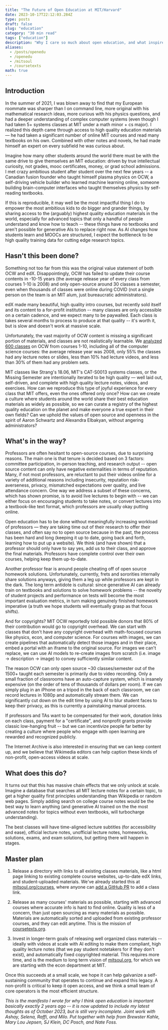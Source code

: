 ```yaml
---
title: "The Future of Open Education at MIT/Harvard"
date: 2023-10-17T22:12:03.284Z
type: posts
draft: false
slug: "education"
category: "30 min read"
tags: ["education"]
description: "Why I care so much about open education, and what inspired MIT SOUL and Course Texts."
aliases:
  - /posts/openedu
  - /openedu
  - /mitsoul
  - /coursetexts
math: true
---
```


## Introduction

In the summer of 2021, I was blown away to find that my European roommate was sharper than I on command line, more original with his mathematical research ideas, more curious with his physics questions, and had a deeper understanding of complex computer systems (even though I had taken 5+ systems classes at MIT under a math minor + cs major). I realized this depth came through access to high quality education materials — he had taken a significant number of online MIT courses and read many textbooks on his own. Combined with other notes and novels, he had made himself an expert on every subfield he was curious about.

Imagine how many other students around the world there must be with the same drive to give themselves an MIT education: driven by true intellectual curiosity, not grades, mooc certificates, money, or grad school admissions. I met crazy ambitious student after student over the next few years -- a Canadian fusion founder who taught himself plasma physics on OCW, a self-driving vehicle builder who learned machine learning online, someone building brain-computer interfaces who taught themselves physics by self-reading textbooks.

If this is reproducible, it may well be the most impactful thing I do to empower the most ambitious kids to do bigger and grander things, by sharing access to the (arguably) highest quality education materials in the world, especially for advanced topics that only a handful of people understand and know how to teach -- these things have no textbooks and aren't possible for generative AIs to replace right now. As AI changes how students learn and MOOCs are structured, I expect the bottleneck to be high quality training data for cutting edge research topics.

## Hasn't this been done?

Something not too far from this was the original value statement of both OCW and edX. Disappointingly, OCW has failed to update their course contents in -10-15 years (the average release year of every class from courses 1-10 is 2008) and only open-source around 30 classes a semester, even when thousands of classes were online during COVID (not a single person on the team is an MIT alum, just bureaucratic administrators).

edX made many beautiful, high quality intro courses, but recently sold itself and its content to a for-profit institution -- many classes are only accessible on a certain cadence, and we expect many to be paywalled. Each class is takes several months to process to produce at that quality -- it's worth it, but is slow and doesn't work at massive scale.

Unfortunately, the vast majority of OCW content is missing a significant portion of materials, and classes are not realistically learnable. We [analyzed 600 classes](https://docs.google.com/spreadsheets/d/1G641tRW8Xp_FVIzZLLVMAVidl_NK8-VsO2jkZbjT8HI/edit#gid=0) on OCW from courses 1-10, including all of the computer science courses: the average release year was 2008, only 55% the classes had any lecture notes or slides, less than 10% had lecture videos, and less than 30% of them had any problem sets.

MIT classes like Strang's 18.06, MIT's CAT-S0013 systems classes, or the Missing Semester are intentionally iterated to be high quality — well laid out, self-driven, and complete with high quality lecture notes, videos, and exercises. How can we reproduce this type of joyful experience for every class that MIT offers, even the ones offered only once? How can we create a culture where students around the world share their best education materials as widely as possible, so we can curate a registry of the highest quality education on the planet and make everyone a true expert in their own fields? Can we uphold the values of open source and openness in the spirit of Aaron Schwartz and Alexandra Elbakyan, without angering administrators?

## What's in the way?

Professors are often hesitant to open-source courses, due to surprising reasons. The main one is that tenure is decided based on 3 factors: committee participation, in-person teaching, and research output -- open source content can only have negative externalities in terms of reputation. Many, if not most professors, are reluctant to put their videos online for a variety of additional reasons including insecurity, reputation risk-averseness, privacy, mismatched expectations over quality, and live attendance concern. One way we address a subset of these concerns, which has shown promise, is to avoid live lectures to begin with -- we can either focus on encouraging students to take notes, or convert lectures into a textbook-like text format, which professors are usually okay putting online.

Open education has to be done without meaningfully increasing workload of professors — they are taking time out of their research to offer their classes, and often say no to open source because in the past, the process has been hard and long (keeping it up to date, going back and forth, learning how to put up a website). We think (and have shown) that a professor should only have to say yes, add us to their class, and approve the final materials. Professors have complete control over their own courses, helping keep them up-to-date.

Another professor fear is around people cheating off of open source homework solutions. Unfortunately, currently, frets and sororities internally share solutions anyways, giving them a leg up while professors are kept in the dark. The long term antidote is cultural: since generative AI can already train on textbooks and solutions to solve homework problems -- the novelty of student projects and performance on tests will become the most important evaluation metrics, in turn making genuinely finished homework imperative (a truth we hope students will eventually grasp as that focus shifts).

And for copyrights? MIT OCW reportedly told possible donors that 80\% of their contribution would go to copyright overhead. We can start with classes that don't have any copyright overhead with math-focused courses like physics, econ, and computer science. For courses with images, we can create pipelines that automatically detect those images and in their place, embed a portal with an iframe to the original source. For images we can't replace, we can use AI models to re-create images from scratch (i.e. image -> description -> image) to convey sufficiently similar content.

The reason OCW can only open source ~30 classes/semester out of the 1500+ taught each semester is primarily due to video recording. Only a small fraction of classrooms have an auto-capture system, which is insanely expensive (on the order of tens of thousands of dollars per room). If we can simply plug in an iPhone on a tripod in the back of each classroom, we can record lectures in 1080p and automatically stream them. We can significantly cut down on the edit time by using AI to blur student faces to keep their privacy, as this is currently a painstaking manual process.

If professors and TAs want to be compensated for their work, donation links on each class, payment for a "certificate", and nonprofit grants provide classic low-hanging fruit -- but we can incentivize people far better by creating a culture where people who engage with open learning are rewarded and recognized publicly.

The Internet Archive is also interested in ensuring that we can keep content up, and we believe that Wikimedia editors can help caption these kinds of non-profit, open-access videos at scale.

## What does this do?

It turns out that this has massive chain effects that we only unlock at scale. Imagine a database that searches all MIT lecture notes for a certain topic, to get a higher quality first principles understanding than Wikipedia or random web pages. Simply adding search on college course notes would be the best way to learn anything (and generative AI trained on the the most advanced notes for topics without even textbooks, will turbocharge understanding).

The best classes will have time-aligned lecture subtitles (for accessibility and ease), official lecture notes, unofficial lecture notes, homeworks, solutions, exams, and exam solutions, but getting there will happen in stages.

## Master plan

1. Release a directory with links to all existing classes materials, like a html page linking to existing complete course websites, up-to-date edX links, and student-uploaded materials. We've already started this at [mitsoul.org/courses](https://mitsoul.org/courses/), where anyone can [add a GitHub PR](https://github.com/Divide-By-0/mitsoul.github.io/tree/main/docs/courses/mit) to add a class link.

2. Release as many courses' materials as possible, starting with advanced courses where accurate info is hard to find online. Quality is less of a concern, than just open sourcing as many materials as possible. Materials are automatically sorted and uploaded from existing professor courses, and they can edit anytime. This is the mission of [coursetexts.org](coursetexts.org).

3. Invest in longer-term goals of releasing well organized class materials -- ideally with videos at scale with AI editing to make them compliant, high quality lecture notes (that we pay student notetakers for if they don't exist), and automatically fixed copyrighted material. This requires more time, and is the medium to long term vision of [mitsoul.org](https://mitsoul.org), for which we are starting with the econ department at MIT.

Once this succeeds at a small scale, we hope it can help galvanize a self-sustaining community that operates to continue and expand this legacy. A non-profit is critical to keep it open access, and we think a small team of core operators is the most efficient structure.

*This is the manifesto I wrote for why I think open education is important basically exactly 2 years ago -- it is now updated to include my latest thoughts as of October 2023, but is still very incomplete. Joint work with Ashay, Selena, Raffi, and Milo. Put together with help from Brewster Kahle, Mary Lou Jepsen, SJ Klein, DC Posch, and Nate Foss.*
